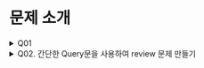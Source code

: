# 문제 소개
<details>
    <summary>Q01 </summary>

</details>

<details>
    <summary>Q02. 간단한 Query문을 사용하여 review 문제 만들기</summary>
    <strong>with</strong> 손유진 @sonyujin95   <br>
    <strong>My role</strong><br>
    &nbsp;&nbsp;&nbsp;1. 주어진 table을 전체적인 구조 파악<br>
    &nbsp;&nbsp;&nbsp;2. 아이디어 제공<br>
    &nbsp;&nbsp;&nbsp;3. html 생성<br>

</details>
